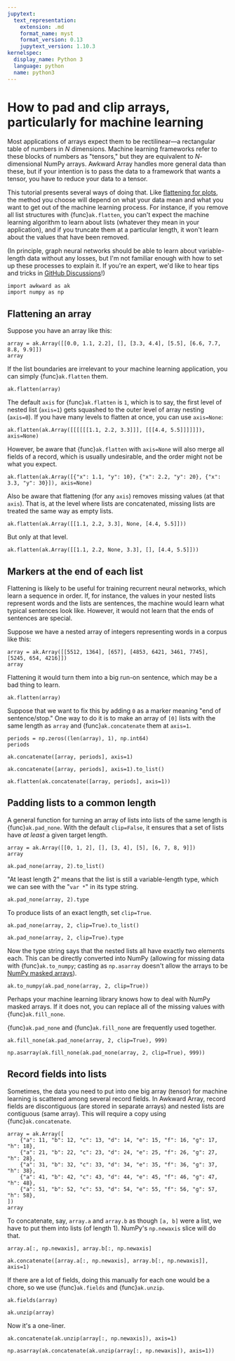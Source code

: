 ```yaml
---
jupytext:
  text_representation:
    extension: .md
    format_name: myst
    format_version: 0.13
    jupytext_version: 1.10.3
kernelspec:
  display_name: Python 3
  language: python
  name: python3
---
```


How to pad and clip arrays, particularly for machine learning
=============================================================

Most applications of arrays expect them to be rectilinear—a rectangular table of numbers in _N_ dimensions. Machine learning frameworks refer to these blocks of numbers as "tensors," but they are equivalent to _N_-dimensional NumPy arrays. Awkward Array handles more general data than these, but if your intention is to pass the data to a framework that wants a tensor, you have to reduce your data to a tensor.

This tutorial presents several ways of doing that. Like [flattening for plots](how-to-restructure-flatten), the method you choose will depend on what your data mean and what you want to get out of the machine learning process. For instance, if you remove all list structures with {func}`ak.flatten`, you can't expect the machine learning algorithm to learn about lists (whatever they mean in your application), and if you truncate them at a particular length, it won't learn about the values that have been removed.

(In principle, graph neural networks should be able to learn about variable-length data without any losses, but I'm not familiar enough with how to set up these processes to explain it. If you're an expert, we'd like to hear tips and tricks in [GitHub Discussions](https://github.com/scikit-hep/awkward-1.0/discussions)!)

```{code-cell} ipython3
import awkward as ak
import numpy as np
```

Flattening an array
-------------------

Suppose you have an array like this:

```{code-cell} ipython3
array = ak.Array([[0.0, 1.1, 2.2], [], [3.3, 4.4], [5.5], [6.6, 7.7, 8.8, 9.9]])
array
```

If the list boundaries are irrelevant to your machine learning application, you can simply {func}`ak.flatten` them.

```{code-cell} ipython3
ak.flatten(array)
```

The default `axis` for {func}`ak.flatten` is `1`, which is to say, the first level of nested list (`axis=1`) gets squashed to the outer level of array nesting (`axis=0`). If you have many levels to flatten at once, you can use `axis=None`:

```{code-cell} ipython3
ak.flatten(ak.Array([[[[[[1.1, 2.2, 3.3]]], [[[4.4, 5.5]]]]]]), axis=None)
```

However, be aware that {func}`ak.flatten` with `axis=None` will also merge all fields of a record, which is usually undesirable, and the order might not be what you expect.

```{code-cell} ipython3
ak.flatten(ak.Array([{"x": 1.1, "y": 10}, {"x": 2.2, "y": 20}, {"x": 3.3, "y": 30}]), axis=None)
```

Also be aware that flattening (for any `axis`) removes missing values (at that `axis`). That is, at the level where lists are concatenated, missing lists are treated the same way as empty lists.

```{code-cell} ipython3
ak.flatten(ak.Array([[1.1, 2.2, 3.3], None, [4.4, 5.5]]))
```

But only at that level.

```{code-cell} ipython3
ak.flatten(ak.Array([[1.1, 2.2, None, 3.3], [], [4.4, 5.5]]))
```

Markers at the end of each list
-------------------------------

Flattening is likely to be useful for training recurrent neural networks, which learn a sequence in order. If, for instance, the values in your nested lists represent words and the lists are sentences, the machine would learn what typical sentences look like. However, it would not learn that the ends of sentences are special.

Suppose we have a nested array of integers representing words in a corpus like this:

```{code-cell} ipython3
array = ak.Array([[5512, 1364], [657], [4853, 6421, 3461, 7745], [5245, 654, 4216]])
array
```

Flattening it would turn them into a big run-on sentence, which may be a bad thing to learn.

```{code-cell} ipython3
ak.flatten(array)
```

Suppose that we want to fix this by adding `0` as a marker meaning "end of sentence/stop." One way to do it is to make an array of `[0]` lists with the same length as `array` and {func}`ak.concatenate` them at `axis=1`.

```{code-cell} ipython3
periods = np.zeros((len(array), 1), np.int64)
periods
```

```{code-cell} ipython3
ak.concatenate([array, periods], axis=1)
```

```{code-cell} ipython3
ak.concatenate([array, periods], axis=1).to_list()
```

```{code-cell} ipython3
ak.flatten(ak.concatenate([array, periods], axis=1))
```

Padding lists to a common length
--------------------------------

A general function for turning an array of lists into lists of the same length is {func}`ak.pad_none`. With the default `clip=False`, it ensures that a set of lists have _at least_ a given target length.

```{code-cell} ipython3
array = ak.Array([[0, 1, 2], [], [3, 4], [5], [6, 7, 8, 9]])
array
```

```{code-cell} ipython3
ak.pad_none(array, 2).to_list()
```

"At least length 2" means that the list is still a variable-length type, which we can see with the "`var *`" in its type string.

```{code-cell} ipython3
ak.pad_none(array, 2).type
```

To produce lists of an exact length, set `clip=True`.

```{code-cell} ipython3
ak.pad_none(array, 2, clip=True).to_list()
```

```{code-cell} ipython3
ak.pad_none(array, 2, clip=True).type
```

Now the type string says that the nested lists all have exactly two elements each. This can be directly converted into NumPy (allowing for missing data with {func}`ak.to_numpy`; casting as `np.asarray` doesn't allow the arrays to be [NumPy masked arrays](https://numpy.org/doc/stable/reference/maskedarray.html)).

```{code-cell} ipython3
ak.to_numpy(ak.pad_none(array, 2, clip=True))
```

Perhaps your machine learning library knows how to deal with NumPy masked arrays. If it does not, you can replace all of the missing values with {func}`ak.fill_none`.

{func}`ak.pad_none` and {func}`ak.fill_none` are frequently used together.

```{code-cell} ipython3
ak.fill_none(ak.pad_none(array, 2, clip=True), 999)
```

```{code-cell} ipython3
np.asarray(ak.fill_none(ak.pad_none(array, 2, clip=True), 999))
```

Record fields into lists
------------------------

Sometimes, the data you need to put into one big array (tensor) for machine learning is scattered among several record fields. In Awkward Array, record fields are discontiguous (are stored in separate arrays) and nested lists are contiguous (same array). This will require a copy using {func}`ak.concatenate`.

```{code-cell} ipython3
array = ak.Array([
    {"a": 11, "b": 12, "c": 13, "d": 14, "e": 15, "f": 16, "g": 17, "h": 18},
    {"a": 21, "b": 22, "c": 23, "d": 24, "e": 25, "f": 26, "g": 27, "h": 28},
    {"a": 31, "b": 32, "c": 33, "d": 34, "e": 35, "f": 36, "g": 37, "h": 38},
    {"a": 41, "b": 42, "c": 43, "d": 44, "e": 45, "f": 46, "g": 47, "h": 48},
    {"a": 51, "b": 52, "c": 53, "d": 54, "e": 55, "f": 56, "g": 57, "h": 58},
])
array
```

To concatenate, say, `array.a` and `array.b` as though `[a, b]` were a list, we have to put them into lists (of length 1). NumPy's `np.newaxis` slice will do that.

```{code-cell} ipython3
array.a[:, np.newaxis], array.b[:, np.newaxis]
```

```{code-cell} ipython3
ak.concatenate([array.a[:, np.newaxis], array.b[:, np.newaxis]], axis=1)
```

If there are a lot of fields, doing this manually for each one would be a chore, so we use {func}`ak.fields` and {func}`ak.unzip`.

```{code-cell} ipython3
ak.fields(array)
```

```{code-cell} ipython3
ak.unzip(array)
```

Now it's a one-liner.

```{code-cell} ipython3
ak.concatenate(ak.unzip(array[:, np.newaxis]), axis=1)
```

```{code-cell} ipython3
np.asarray(ak.concatenate(ak.unzip(array[:, np.newaxis]), axis=1))
```
